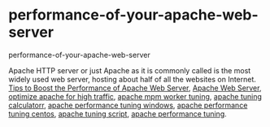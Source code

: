 # performance-of-your-apache-web-server
performance-of-your-apache-web-server

Apache HTTP server or just Apache as it is commonly called is the most widely used web server, hosting about half of all the websites on Internet. 
[Tips to Boost the Performance of Apache Web Server](https://geekeasier.com/tips-to-boost-the-performance-of-your-apache-web-server/4857/),
[Apache Web Server](https://geekeasier.com/tips-to-boost-the-performance-of-your-apache-web-server/4857/),
[optimize apache for high traffic](https://geekeasier.com/tips-to-boost-the-performance-of-your-apache-web-server/4857/),
[apache mpm worker tuning](https://geekeasier.com/tips-to-boost-the-performance-of-your-apache-web-server/4857/),
[apache tuning calculatorr](https://geekeasier.com/tips-to-boost-the-performance-of-your-apache-web-server/4857/),
[apache performance tuning windows](https://geekeasier.com/tips-to-boost-the-performance-of-your-apache-web-server/4857/),
[apache performance tuning centos](https://geekeasier.com/tips-to-boost-the-performance-of-your-apache-web-server/4857/),
[apache tuning script](https://geekeasier.com/tips-to-boost-the-performance-of-your-apache-web-server/4857/),
[apache performance tuning](https://geekeasier.com/tips-to-boost-the-performance-of-your-apache-web-server/4857/).
